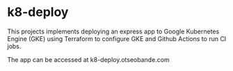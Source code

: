 # k8-deploy

This projects implements deploying an express app to Google Kubernetes Engine (GKE) using Terraform to configure GKE and Github Actions to run CI jobs.

The app can be accessed at k8-deploy.otseobande.com

